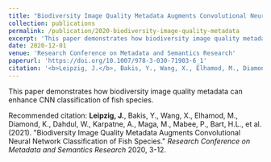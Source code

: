 ```yaml
---
title: "Biodiversity Image Quality Metadata Augments Convolutional Neural Network Classification of Fish Species"
collection: publications
permalink: /publication/2020-biodiversity-image-quality-metadata
excerpt: 'This paper demonstrates how biodiversity image quality metadata can enhance CNN classification of fish species.'
date: 2020-12-01
venue: 'Research Conference on Metadata and Semantics Research'
paperurl: 'https://doi.org/10.1007/978-3-030-71903-6_1'
citation: '<b>Leipzig, J.</b>, Bakis, Y., Wang, X., Elhamod, M., Diamond, K., Dahdul, W., Karpatne, A., Maga, M., Mabee, P., Bart, H.L., et al. (2021). &quot;Biodiversity Image Quality Metadata Augments Convolutional Neural Network Classification of Fish Species.&quot; <i>Research Conference on Metadata and Semantics Research</i> 2020, 3-12.'
---
```

This paper demonstrates how biodiversity image quality metadata can enhance CNN classification of fish species.

Recommended citation: <b>Leipzig, J.</b>, Bakis, Y., Wang, X., Elhamod, M., Diamond, K., Dahdul, W., Karpatne, A., Maga, M., Mabee, P., Bart, H.L., et al. (2021). "Biodiversity Image Quality Metadata Augments Convolutional Neural Network Classification of Fish Species." <i>Research Conference on Metadata and Semantics Research</i> 2020, 3-12.
